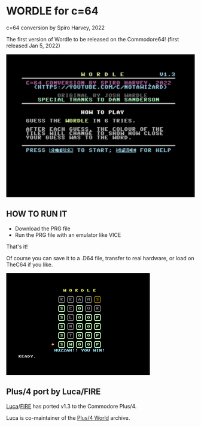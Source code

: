 # WORDLE for c=64

c=64 conversion by Spiro Harvey, 2022

The first version of Wordle to be released on the Commodore64! (first released Jan 5, 2022)

![Wordle C64 v1.2 Title Screen](img/wordle13_title.png)


## HOW TO RUN IT


* Download the PRG file
* Run the PRG file with an emulator like VICE

That's it!

Of course you can save it to a .D64 file, transfer to real hardware, or load on TheC64 if you like.


![Wordle Screenshot](img/wordle-swoop.png)

## Plus/4 port by Luca/FIRE

[Luca](https://plus4world.powweb.com/members/Luca)/[FIRE](https://plus4world.powweb.com/groups/FIRE) has ported v1.3 to the Commodore Plus/4.

Luca is co-maintainer of the [Plus/4 World](https://plus4world.powweb.com/) archive. 

